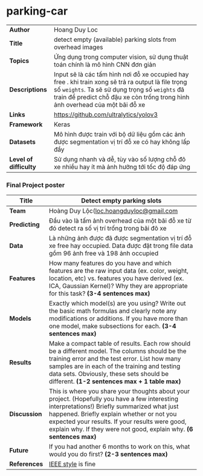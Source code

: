 # parking-car

|      | |
| ---------- |-------------------|
| **Author**       | Hoang Duy Loc|
| **Title**        | detect empty (available) parking slots from overhead images |
| **Topics**       | Ứng dụng trong computer vision, sử dụng thuật toán chính là mô hình CNN đơn giản|
| **Descriptions** | Input sẽ là các tấm hình nơi đỗ xe occupied hay free . khi train xong sẽ trả ra output là file trọng số ```weights```. Ta sẽ sử dụng trọng số ```weights``` đã train để predict chỗ đậu xe còn trống trong hình ảnh overhead của một bãi đỗ xe|
| **Links**        | https://github.com/ultralytics/yolov3|
| **Framework**    | Keras|
| **Datasets**     |Mô hình được train với bộ dữ liệu gồm các ảnh được segmentation vị trí đỗ xe có hay không lấp đầy|
| **Level of difficulty**|Sử dụng nhanh và dễ, tùy vào số lượng chỗ đõ xe nhiều hay ít mà ảnh hưởng tới tốc độ đáp ứng|

### Final Project poster
| **Title**      | Detect empty parking slots|
| ---------- |-------------------|
| **Team**       | Hoàng Duy Lộc(loc.hoangduyloc@gmail.com|
| **Predicting** | Đầu vào là tấm ảnh overhead của một bãi đỗ xe từ đó detect ra số vị trí trống trong bãi đõ xe |
| **Data**       | Là những ảnh được đã được segmentation vị trí đỗ xe free hay occupied. Data được đặt trong file data gồm 96 ảnh free và 198 ảnh occupied|
| **Features**   | How many features do you have and which features are the raw input data (ex. color, weight, location, etc) vs. features you have derived (ex. ICA, Gaussian Kernel)? Why they are appropriate for this task? **(3-4 sentences max)**|
| **Models**     | Exactly which model(s) are you using? Write out the basic math formulas and clearly note any modifications or additions. If you have more than one model, make subsections for each. **(3-4 sentences max)**|
| **Results**    | Make a compact table of results. Each row should be a different model. The columns should be the training error and the test error. List how many samples are in each of the training and testing data sets. Obviously, these sets should be different. **(1-2 sentences max + 1 table max)**|
| **Discussion** | This is where you share your thoughts about your project. (Hopefully you have a few interesting interpretations!) Briefly summarized what just happened. Briefly explain whether or not you expected your results. If your results were good, explain why. If they were not good, explain why. **(6 sentences max)**|
| **Future**     | If you had another 6 months to work on this, what would you do first? **(2-3 sentences max)**|
|**References**  |[IEEE style](https://ctan.org/topic/bibtex-sty?lang=en) is fine|
